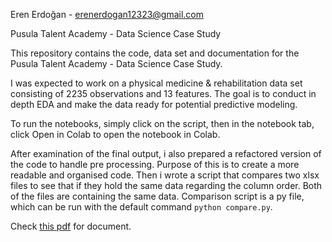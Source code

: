 Eren Erdoğan - erenerdogan12323@gmail.com

Pusula Talent Academy - Data Science Case Study

This repository contains the code, data set and documentation for the Pusula Talent Academy - Data Science Case Study.

I was expected to work on a physical medicine & rehabilitation data set consisting of 2235 observations and 13 features. The goal is to conduct in depth EDA and make the data ready for potential predictive modeling.

To run the notebooks, simply click on the script, then in the notebook tab, click Open in Colab to open the notebook in Colab.

After examination of the final output, i also prepared a refactored version of the code to handle pre processing. Purpose of this is to create a more readable and organised code. Then i wrote a script that compares two xlsx files to see that if they hold the same data regarding the column order. Both of the files are containing the same data. Comparison script is a py file, which can be run with the default command `python compare.py`.

Check [this pdf](documentation.pdf) for document.
